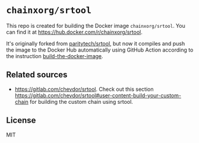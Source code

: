 # `chainxorg/srtool`

This repo is created for building the Docker image `chainxorg/srtool`. You can find it at https://hub.docker.com/r/chainxorg/srtool.

It's originally forked from [paritytech/srtool](https://github.com/paritytech/srtool), but now it compiles and push the image to the Docker Hub automatically using GitHub Action according to the instruction [build-the-docker-image](https://github.com/paritytech/srtool#7-build-the-docker-image).

## Related sources

- https://gitlab.com/chevdor/srtool. Check out this section https://gitlab.com/chevdor/srtool#user-content-build-your-custom-chain for building the custom chain using srtool.

## License

MIT

